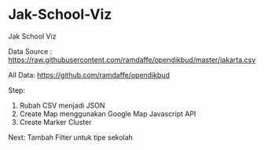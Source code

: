 # Jak-School-Viz
Jak School Viz


Data Source : https://raw.githubusercontent.com/ramdaffe/opendikbud/master/jakarta.csv

All Data: https://github.com/ramdaffe/opendikbud

Step:

1. Rubah CSV menjadi JSON
2. Create Map menggunakan Google Map Javascript API
3. Create Marker Cluster

Next: Tambah Filter untuk tipe sekolah
